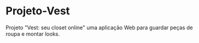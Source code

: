 # Projeto-Vest
Projeto "Vest: seu closet online" uma aplicação Web para guardar peças de roupa e montar looks.
